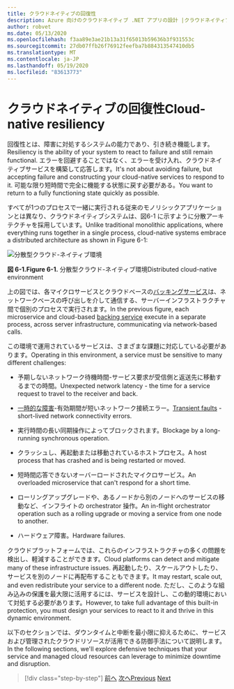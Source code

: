 ```yaml
---
title: クラウドネイティブの回復性
description: Azure 向けのクラウドネイティブ .NET アプリの設計 |クラウドネイティブの回復性
author: robvet
ms.date: 05/13/2020
ms.openlocfilehash: f3aa89e3ae21b13a31f65013b59636b3f931553c
ms.sourcegitcommit: 27db07ffb26f76912feefba7b884313547410db5
ms.translationtype: MT
ms.contentlocale: ja-JP
ms.lasthandoff: 05/19/2020
ms.locfileid: "83613773"
---
```

# <a name="cloud-native-resiliency"></a><span data-ttu-id="e3995-103">クラウドネイティブの回復性</span><span class="sxs-lookup"><span data-stu-id="e3995-103">Cloud-native resiliency</span></span>

<span data-ttu-id="e3995-104">回復性とは、障害に対処するシステムの能力であり、引き続き機能します。</span><span class="sxs-lookup"><span data-stu-id="e3995-104">Resiliency is the ability of your system to react to failure and still remain functional.</span></span> <span data-ttu-id="e3995-105">エラーを回避することではなく、エラーを受け入れ、クラウドネイティブサービスを構築して応答します。</span><span class="sxs-lookup"><span data-stu-id="e3995-105">It's not about avoiding failure, but accepting failure and constructing your cloud-native services to respond to it.</span></span> <span data-ttu-id="e3995-106">可能な限り短時間で完全に機能する状態に戻す必要がある。</span><span class="sxs-lookup"><span data-stu-id="e3995-106">You want to return to a fully functioning state quickly as possible.</span></span>

<span data-ttu-id="e3995-107">すべてが1つのプロセスで一緒に実行される従来のモノリシックアプリケーションとは異なり、クラウドネイティブシステムは、図6-1 に示すように分散アーキテクチャを採用しています。</span><span class="sxs-lookup"><span data-stu-id="e3995-107">Unlike traditional monolithic applications, where everything runs together in a single process, cloud-native systems embrace a distributed architecture as shown in Figure 6-1:</span></span>

![分散型クラウド-ネイティブ環境](./media/distributed-cloud-native-environment.png)

<span data-ttu-id="e3995-109">**図 6-1.**</span><span class="sxs-lookup"><span data-stu-id="e3995-109">**Figure 6-1.**</span></span> <span data-ttu-id="e3995-110">分散型クラウド-ネイティブ環境</span><span class="sxs-lookup"><span data-stu-id="e3995-110">Distributed cloud-native environment</span></span>

<span data-ttu-id="e3995-111">上の図では、各マイクロサービスとクラウドベースの[バッキングサービス](https://12factor.net/backing-services)は、ネットワークベースの呼び出しを介して通信する、サーバーインフラストラクチャ間で個別のプロセスで実行されます。</span><span class="sxs-lookup"><span data-stu-id="e3995-111">In the previous figure, each microservice and cloud-based [backing service](https://12factor.net/backing-services) execute in a separate process, across server infrastructure, communicating via network-based calls.</span></span>

<span data-ttu-id="e3995-112">この環境で運用されているサービスは、さまざまな課題に対応している必要があります。</span><span class="sxs-lookup"><span data-stu-id="e3995-112">Operating in this environment, a service must be sensitive to many different challenges:</span></span>

- <span data-ttu-id="e3995-113">予期しないネットワーク待機時間-サービス要求が受信側と返送先に移動するまでの時間。</span><span class="sxs-lookup"><span data-stu-id="e3995-113">Unexpected network latency - the time for a service request to travel to the receiver and back.</span></span>

- <span data-ttu-id="e3995-114">[一時的な障害](https://docs.microsoft.com/azure/architecture/best-practices/transient-faults)-有効期間が短いネットワーク接続エラー。</span><span class="sxs-lookup"><span data-stu-id="e3995-114">[Transient faults](https://docs.microsoft.com/azure/architecture/best-practices/transient-faults) - short-lived network connectivity errors.</span></span>

- <span data-ttu-id="e3995-115">実行時間の長い同期操作によってブロックされます。</span><span class="sxs-lookup"><span data-stu-id="e3995-115">Blockage by a long-running synchronous operation.</span></span>

- <span data-ttu-id="e3995-116">クラッシュし、再起動または移動されているホストプロセス。</span><span class="sxs-lookup"><span data-stu-id="e3995-116">A host process that has crashed and is being restarted or moved.</span></span>

- <span data-ttu-id="e3995-117">短時間応答できないオーバーロードされたマイクロサービス。</span><span class="sxs-lookup"><span data-stu-id="e3995-117">An overloaded microservice that can't respond for a short time.</span></span>

- <span data-ttu-id="e3995-118">ローリングアップグレードや、あるノードから別のノードへのサービスの移動など、インフライトの orchestrator 操作。</span><span class="sxs-lookup"><span data-stu-id="e3995-118">An in-flight orchestrator operation such as a rolling upgrade or moving a service from one node to another.</span></span>

- <span data-ttu-id="e3995-119">ハードウェア障害。</span><span class="sxs-lookup"><span data-stu-id="e3995-119">Hardware failures.</span></span>

<span data-ttu-id="e3995-120">クラウドプラットフォームでは、これらのインフラストラクチャの多くの問題を検出し、軽減することができます。</span><span class="sxs-lookup"><span data-stu-id="e3995-120">Cloud platforms can detect and mitigate many of these infrastructure issues.</span></span> <span data-ttu-id="e3995-121">再起動したり、スケールアウトしたり、サービスを別のノードに再配布することもできます。</span><span class="sxs-lookup"><span data-stu-id="e3995-121">It may restart, scale out, and even redistribute your service to a different node.</span></span>  <span data-ttu-id="e3995-122">ただし、このような組み込みの保護を最大限に活用するには、サービスを設計し、この動的環境において対処する必要があります。</span><span class="sxs-lookup"><span data-stu-id="e3995-122">However, to take full advantage of this built-in protection, you must design your services to react to it and thrive in this dynamic environment.</span></span>

<span data-ttu-id="e3995-123">以下のセクションでは、ダウンタイムと中断を最小限に抑えるために、サービスおよび管理されたクラウドリソースが活用できる防御手法について説明します。</span><span class="sxs-lookup"><span data-stu-id="e3995-123">In the following sections, we'll explore defensive techniques that your service and managed cloud resources can leverage to minimize downtime and disruption.</span></span>

>[!div class="step-by-step"]
><span data-ttu-id="e3995-124">[前へ](elastic-search-in-azure.md)
>[次へ](application-resiliency-patterns.md)</span><span class="sxs-lookup"><span data-stu-id="e3995-124">[Previous](elastic-search-in-azure.md)
[Next](application-resiliency-patterns.md)</span></span>
